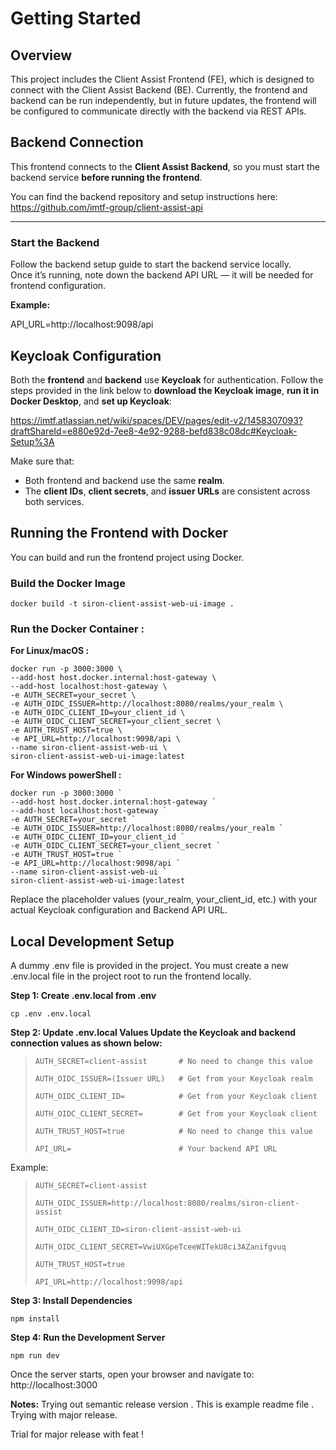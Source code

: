 # Getting Started

## Overview

This project includes the Client Assist Frontend (FE), which is designed to connect with the Client Assist Backend (BE).
Currently, the frontend and backend can be run independently, but in future updates, the frontend will be configured to communicate directly with the backend via REST APIs.

## Backend Connection

This frontend connects to the **Client Assist Backend**, so you must start the backend service **before running the frontend**.

You can find the backend repository and setup instructions here:  
https://github.com/imtf-group/client-assist-api

---

### Start the Backend

Follow the backend setup guide to start the backend service locally.  
Once it’s running, note down the backend API URL — it will be needed for frontend configuration.

**Example:**

API_URL=http://localhost:9098/api

## Keycloak Configuration

Both the **frontend** and **backend** use **Keycloak** for authentication. Follow the steps provided in the link below to **download the Keycloak image**, **run it in Docker Desktop**, and **set up Keycloak**:

https://imtf.atlassian.net/wiki/spaces/DEV/pages/edit-v2/1458307093?draftShareId=e880e92d-7ee8-4e92-9288-befd838c08dc#Keycloak-Setup%3A

Make sure that:
- Both frontend and backend use the same **realm**.
- The **client IDs**, **client secrets**, and **issuer URLs** are consistent across both services.

## Running the Frontend with Docker

You can build and run the frontend project using Docker.

### Build the Docker Image
```
docker build -t siron-client-assist-web-ui-image .
```

### Run the Docker Container :

**For Linux/macOS :**
```
docker run -p 3000:3000 \
--add-host host.docker.internal:host-gateway \
--add-host localhost:host-gateway \
-e AUTH_SECRET=your_secret \
-e AUTH_OIDC_ISSUER=http://localhost:8080/realms/your_realm \
-e AUTH_OIDC_CLIENT_ID=your_client_id \
-e AUTH_OIDC_CLIENT_SECRET=your_client_secret \
-e AUTH_TRUST_HOST=true \
-e API_URL=http://localhost:9098/api \
--name siron-client-assist-web-ui \
siron-client-assist-web-ui-image:latest
```
**For Windows powerShell :**
```
docker run -p 3000:3000 `
--add-host host.docker.internal:host-gateway `
--add-host localhost:host-gateway `
-e AUTH_SECRET=your_secret `
-e AUTH_OIDC_ISSUER=http://localhost:8080/realms/your_realm `
-e AUTH_OIDC_CLIENT_ID=your_client_id `
-e AUTH_OIDC_CLIENT_SECRET=your_client_secret `
-e AUTH_TRUST_HOST=true `
-e API_URL=http://localhost:9098/api `
--name siron-client-assist-web-ui `
siron-client-assist-web-ui-image:latest
```

Replace the placeholder values (your_realm, your_client_id, etc.) with your actual Keycloak configuration and Backend API URL.

## Local Development Setup
A dummy .env file is provided in the project. You must create a new .env.local file in the project root to run the frontend locally.

**Step 1: Create .env.local from .env**
```
cp .env .env.local
```
**Step 2: Update .env.local Values
Update the Keycloak and backend connection values as shown below:**
> ```
> AUTH_SECRET=client-assist       # No need to change this value
> 
> AUTH_OIDC_ISSUER=(Issuer URL)   # Get from your Keycloak realm
> 
> AUTH_OIDC_CLIENT_ID=            # Get from your Keycloak client
> 
> AUTH_OIDC_CLIENT_SECRET=        # Get from your Keycloak client
> 
> AUTH_TRUST_HOST=true            # No need to change this value
> 
> API_URL=                        # Your backend API URL
> ```

Example:
> ```
> AUTH_SECRET=client-assist
> 
> AUTH_OIDC_ISSUER=http://localhost:8080/realms/siron-client-assist
> 
> AUTH_OIDC_CLIENT_ID=siron-client-assist-web-ui
> 
> AUTH_OIDC_CLIENT_SECRET=VwiUXGpeTceeWITekU8ci3AZanifgvuq
> 
> AUTH_TRUST_HOST=true
> 
> API_URL=http://localhost:9098/api
> ```


**Step 3: Install Dependencies**
```
npm install
```

**Step 4: Run the Development Server**
```
npm run dev
```

Once the server starts, open your browser and navigate to:
http://localhost:3000

**Notes:**
Trying out semantic release version .
This is example readme file .
Trying with major release.

Trial for major release with feat ! 